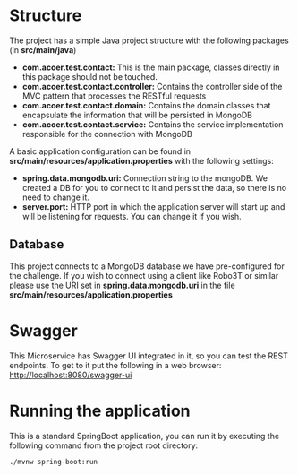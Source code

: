 # Structure 

The project has a simple Java project structure with the following packages (in **src/main/java**)

* **com.acoer.test.contact:** This is the main package, classes directly in this package should not be touched.
* **com.acoer.test.contact.controller:** Contains the controller side of the MVC pattern that processes  the RESTful requests
* **com.acoer.test.contact.domain:** Contains the domain classes that encapsulate the information that will be persisted in MongoDB
* **com.acoer.test.contact.service:** Contains the service implementation responsible for the connection with MongoDB

A basic application configuration can be found in **src/main/resources/application.properties** with the following settings:

* **spring.data.mongodb.uri:** Connection string to the mongoDB. We created a DB for you to connect to it and persist the data, so there is no need to change it.
* **server.port:** HTTP port in which the application server will start up and will be listening for requests. You can change it if you wish.

## Database

This project connects to a MongoDB database we have pre-configured for the challenge. If you wish to connect using a client like Robo3T or similar please use the URI set in **spring.data.mongodb.uri** in the file **src/main/resources/application.properties**

# Swagger

This Microservice has Swagger UI integrated in it, so you can test the REST endpoints. To get to it put the following in a web browser: [http://localhost:8080/swagger-ui](http://localhost:8080/swagger-ui)

# Running the application

This is a standard SpringBoot application, you can run it by executing the following command from the project root directory:

```
./mvnw spring-boot:run
```


